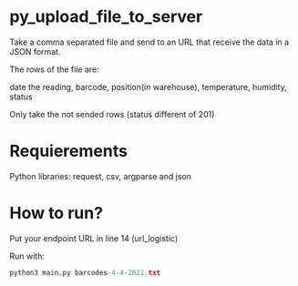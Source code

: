 # py_upload_file_to_server

Take a comma separated file and send to an URL that receive the data in a JSON format.

The rows of the file are:

date the reading, barcode, position(in warehouse), temperature, humidity, status

Only take the not sended rows (status different of 201)

# Requierements

Python libraries: request, csv, argparse and json

# How to run?

Put your endpoint URL in line 14 (url_logistic)

Run with:

``` python
python3 main.py barcodes-4-4-2021.txt
```